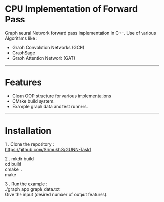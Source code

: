 # CPU Implementation of Forward Pass 
Graph neural Network forward pass implementation in C++.
Use of various Algorithms like :
- Graph Convolution Networks (GCN)
- GraphSage
- Graph Attention Network (GAT)

---

# Features
- Clean OOP structure for various implementations
- CMake build system.
- Example graph data and test runners.

---

# Installation
1 . Clone the repository :  
https://github.com/Srimukhi8/GUNN-Task1  

2 . 
mkdir build  
cd build  
cmake ..  
make  
    
3 . Run the example :  
./graph_app graph_data.txt  
Give the input (desired number of output features).  
 
